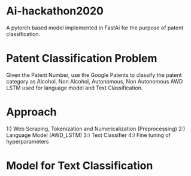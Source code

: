 # Ai-hackathon2020
A pytorch based model implemented in FastAi for the purpose of patent classification.

# Patent Classification Problem
Given the Patent Number, use the Google Patents to classify the patent category as Alcohol, Non Alcohol, Autonomous, Non Autonomous AWD LSTM used for language model and Text Classification.

# Approach

   1:) Web Scraping, Tokenization and Numericalization (Preprocessing)
   2:) Language Model (AWD_LSTM)
   3:) Text Classifier
   4:) Fine tuning of hyperparameters

# Model for Text Classification



